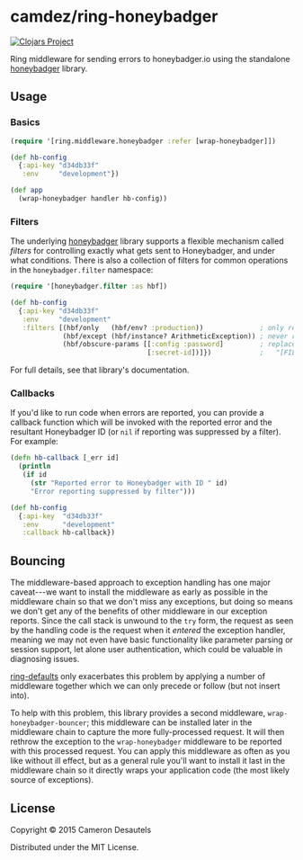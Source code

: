 # camdez/ring-honeybadger

[![Clojars Project][clojars-badge]][clojars-ring-honeybadger]

Ring middleware for sending errors to honeybadger.io using the
standalone [honeybadger][hb] library.

## Usage

### Basics

```clj
(require '[ring.middleware.honeybadger :refer [wrap-honeybadger]])

(def hb-config
  {:api-key "d34db33f"
   :env     "development"})

(def app
  (wrap-honeybadger handler hb-config))
```

### Filters

The underlying [honeybadger][hb] library supports a flexible mechanism
called *filters* for controlling exactly what gets sent to
Honeybadger, and under what conditions. There is also a collection of
filters for common operations in the `honeybadger.filter` namespace:

```clj
(require '[honeybadger.filter :as hbf])

(def hb-config
  {:api-key "d34db33f"
   :env     "development"
   :filters [(hbf/only   (hbf/env? :production))              ; only report exceptions in prod
             (hbf/except (hbf/instance? ArithmeticException)) ; never report ArithmeticExceptions
             (hbf/obscure-params [[:config :password]         ; replace these params with
                                  [:secret-id])]})            ;   "[FILTERED]" (if present)
```

For full details, see that library's documentation.

### Callbacks

If you'd like to run code when errors are reported, you can provide a
callback function which will be invoked with the reported error and
the resultant Honeybadger ID (or `nil` if reporting was suppressed by
a filter). For example:

```clj
(defn hb-callback [_err id]
  (println
   (if id
     (str "Reported error to Honeybadger with ID " id)
     "Error reporting suppressed by filter")))

(def hb-config
  {:api-key  "d34db33f"
   :env      "development"
   :callback hb-callback})
```

## Bouncing

The middleware-based approach to exception handling has one major
caveat---we want to install the middleware as early as possible in the
middleware chain so that we don't miss any exceptions, but doing so
means we don't get any of the benefits of other middleware in our
exception reports.  Since the call stack is unwound to the `try` form,
the request as seen by the handling code is the request when it
*entered* the exception handler, meaning we may not even have basic
functionality like parameter parsing or session support, let alone
user authentication, which could be valuable in diagnosing issues.

[ring-defaults][] only exacerbates this problem by applying a number
of middleware together which we can only precede or follow (but not
insert into).

To help with this problem, this library provides a second middleware,
`wrap-honeybadger-bouncer`; this middleware can be installed later in
the middleware chain to capture the more fully-processed request.  It
will then rethrow the exception to the `wrap-honeybadger` middleware
to be reported with this processed request.  You can apply this
middleware as often as you like without ill effect, but as a general
rule you'll want to install it last in the middleware chain so it
directly wraps your application code (the most likely source of
exceptions).

## License

Copyright © 2015 Cameron Desautels

Distributed under the MIT License.

[hb]: https://github.com/camdez/honeybadger
[clojars-badge]: http://clojars.org/camdez/ring-honeybadger/latest-version.svg
[clojars-ring-honeybadger]: http://clojars.org/camdez/ring-honeybadger
[ring-defaults]: https://github.com/ring-clojure/ring-defaults
